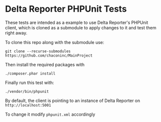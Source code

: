# Delta Reporter PHPUnit Tests

These tests are intended as a example to use Delta Reporter's PHPUnit client, which is cloned as a submodule to apply changes to it and test them right away.

To clone this repo along with the submodule use:

```
git clone --recurse-submodules https://github.com/chaconinc/MainProject
```

Then install the required packages with

```
./composer.phar install
```

Finally run this test with:

```
./vendor/bin/phpunit
```

By default, the client is pointing to an instance of Delta Reporter on `http://localhost:5001`

To change it modify `phpunit.xml` accordingly
